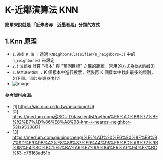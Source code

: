 # K-近鄰演算法 KNN
#### 簡單來說就是 「近朱者赤，近墨者黑」分類的方式

## 1.Knn 原理
  * ```1.選擇 K 值 :``` 透過 ```KNeighborsClassifier(n_neighbors=3)``` 中的 ```n_neighbors=3``` 來設定
  * ```2.計算距離``` 計算 "樣本" 與 "預測目標" 之間的距離，常用的方式為```歐式距離```[3]
  * ```3.投票決定類別 :``` K 個樣本中進行投票，然後再 K 個樣本中找出最多的類別，如下圖。圖片來源參考[2]
  * ![image](https://github.com/Ricky7737/DataAnalysisAndLearning/assets/58324475/30c32970-70ac-4514-8821-987b4947f6a7)
    

    





#### 參考資料來源:
* [1] https://iaic.nccu.edu.tw/ai-column/26
* [2] https://medium.com/@SCU.Datascientist/python%E5%AD%B8%E7%BF%92%E7%AD%86%E8%A8%98-knn-k-nearest-neighbor-531a95336f71
* [3] https://medium.com/qiubingcheng/%E6%AD%90%E6%B0%8F%E8%B7%9D%E9%9B%A2%E8%88%87%E9%A4%98%E5%BC%A6%E7%9B%B8%E4%BC%BC%E5%BA%A6%E7%9A%84%E6%AF%94%E8%BC%83-c78163ad51b
